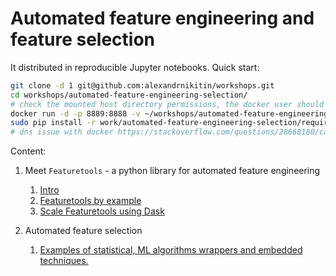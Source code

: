 # Automated feature engineering and feature selection

It distributed in reproducible Jupyter notebooks. Quick start:

```bash
git clone -d 1 git@github.com:alexandrnikitin/workshops.git
cd workshops/automated-feature-engineering-selection/
# check the mounted host directory permissions, the docker user should have read/write permissions to the directory; more info https://github.com/jupyter/docker-stacks/tree/master/datascience-notebook
docker run -d -p 8889:8888 -v ~/workshops/automated-feature-engineering-selection/:/home/jovyan/work/automated-feature-engineering-selection -e NB_UID=1000 -e GRANT_SUDO=yes --user root jupyter/datascience-notebook start-notebook.sh --NotebookApp.token=''
sudo pip install -r work/automated-feature-engineering-selection/requirements.txt
# dns issue with docker https://stackoverflow.com/questions/28668180/cant-install-pip-packages-inside-a-docker-container-with-ubuntu
```

Content:

1. Meet `Featuretools` - a python library for automated feature engineering
	1. [Intro](https://github.com/alexandrnikitin/workshops/blob/master/automated-feature-engineering-selection/notebooks/1-featuretools-intro.ipynb)
	2. [Featuretools by example](https://github.com/alexandrnikitin/workshops/blob/master/automated-feature-engineering-selection/notebooks/2-featuretools-by-example.ipynb)
	3. [Scale Featuretools using Dask](https://github.com/alexandrnikitin/workshops/blob/master/automated-feature-engineering-selection/notebooks/3-featuretools-scale.ipynb)
	
2. Automated feature selection

	1. [Examples of statistical, ML algorithms wrappers and embedded techniques.](https://github.com/alexandrnikitin/workshops/blob/master/automated-feature-engineering-selection/notebooks/4-feature-selection.ipynb)
